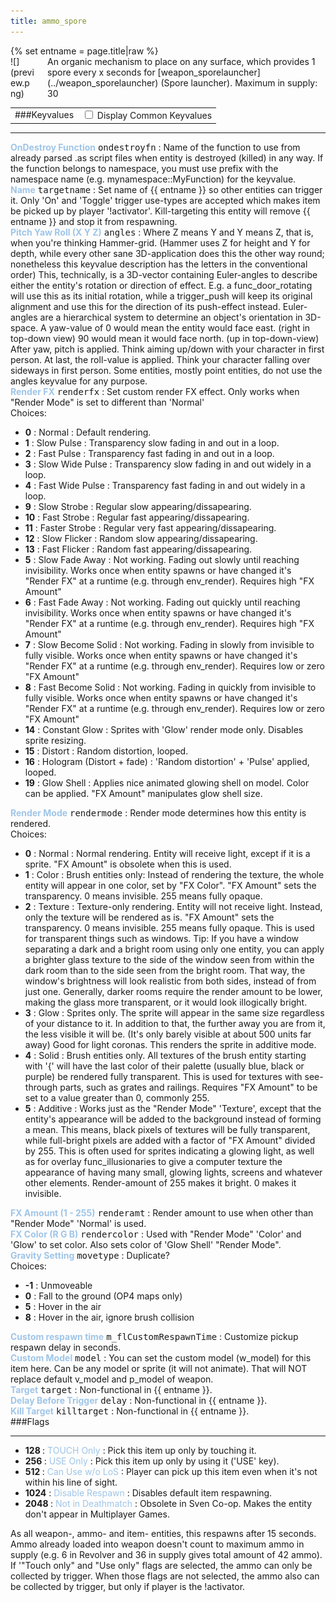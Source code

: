 ```yaml
---
title: ammo_spore
---
```

<div>{% set entname = page.title|raw %}</div>
<div class="container previewimg">
<div class="columns">
<div class="imagepadding column col-auto" markdown="1">![](preview.png)</div>
<div class="column entityentry" markdown="1">An organic mechanism to place on any surface, which provides 1 spore every x seconds for [weapon_sporelauncher](../weapon_sporelauncher) (Spore launcher). Maximum in supply: 30</div>
</div>
</div>
<div>
<table class="titletable">
<tbody>
<tr>
<td markdown="1">###Keyvalues</td>
<td class="titletablecheck" id="checkboxandlabel"><input type="checkbox" id="displaycommon"><label for="displaycommon"> Display Common Keyvalues</label></input></td>
</tr>
</tbody>
</table>
<hr>
<div class="entityentry commonkeys-checkbox" markdown="1">
<span style="color:#9fc5e8;"><b>OnDestroy Function</b></span> <kbd  class="tooltip" data-tooltip="string">ondestroyfn</kbd> :
Name of the function to use from already parsed .as script files when entity is destroyed (killed) in any way. If the function belongs to namespace, you must use prefix with the namespace name (e.g. mynamespace::MyFunction) for the keyvalue.
</div>
<div class="entityentry commonkeys-checkbox" markdown="1">
<span style="color:#9fc5e8;"><b>Name</b></span> <kbd  class="tooltip" data-tooltip="target_source">targetname</kbd> :
Set name of {{ entname }} so other entities can trigger it. Only 'On' and 'Toggle' trigger use-types are accepted which makes item be picked up by player '!activator'. Kill-targeting this entity will remove {{ entname }} and stop it from respawning.
</div>
<div class="entityentry commonkeys-checkbox" markdown="1">
<span style="color:#9fc5e8;"><b>Pitch Yaw Roll (X Y Z)</b></span> <kbd  class="tooltip" data-tooltip="string">angles</kbd> :
Where Z means Y and Y means Z, that is, when you're thinking Hammer-grid. (Hammer uses Z for height and Y for depth, while every other sane 3D-application does this the other way round; nonetheless this keyvalue description has the letters in the conventional order) This, technically, is a 3D-vector containing Euler-angles to describe either the entity's rotation or direction of effect. E.g. a func_door_rotating will use this as its initial rotation, while a trigger_push will keep its original alignment and use this for the direction of its push-effect instead. Euler-angles are a hierarchical system to determine an object's orientation in 3D-space. A yaw-value of 0 would mean the entity would face east. (right in top-down view) 90 would mean it would face north. (up in top-down-view) After yaw, pitch is applied. Think aiming up/down with your character in first person. At last, the roll-value is applied. Think your character falling over sideways in first person. Some entities, mostly point entities, do not use the angles keyvalue for any purpose.
</div>
<div class="entityentry" markdown="1">
<span style="color:#9fc5e8;"><b>Render FX</b></span> <kbd  class="tooltip" data-tooltip="choices">renderfx</kbd> :
Set custom render FX effect. Only works when "Render Mode" is set to different than 'Normal'
<div class="accordion">
<input type="checkbox" id="accordion-1" name="accordion-checkbox" hidden>
<label class="accordion-header" for="accordion-1">
<i class="icon icon-arrow-right mr-1"></i>
Choices:
</label>
<div class="accordion-body">
<ul>
<li><b>0</b> : Normal : Default rendering.</li>
<li><b>1</b> : Slow Pulse : Transparency slow fading in and out in a loop.</li>
<li><b>2</b> : Fast Pulse : Transparency fast fading in and out in a loop.</li>
<li><b>3</b> : Slow Wide Pulse : Transparency slow fading in and out widely in a loop.</li>
<li><b>4</b> : Fast Wide Pulse : Transparency fast fading in and out widely in a loop.</li>
<li><b>9</b> : Slow Strobe : Regular slow appearing/dissapearing.</li>
<li><b>10</b> : Fast Strobe : Regular fast appearing/dissapearing.</li>
<li><b>11</b> : Faster Strobe : Regular very fast appearing/dissapearing.</li>
<li><b>12</b> : Slow Flicker : Random slow appearing/dissapearing.</li>
<li><b>13</b> : Fast Flicker : Random fast appearing/dissapearing.</li>
<li><b>5</b> : Slow Fade Away : Not working. Fading out slowly until reaching invisibility. Works once when entity spawns or have changed it's "Render FX" at a runtime (e.g. through env_render). Requires high "FX Amount"</li>
<li><b>6</b> : Fast Fade Away : Not working. Fading out quickly until reaching invisibility. Works once when entity spawns or have changed it's "Render FX" at a runtime (e.g. through env_render). Requires high "FX Amount"</li>
<li><b>7</b> : Slow Become Solid : Not working. Fading in slowly from invisible to fully visible. Works once when entity spawns or have changed it's "Render FX" at a runtime (e.g. through env_render). Requires low or zero "FX Amount"</li>
<li><b>8</b> : Fast Become Solid : Not working. Fading in quickly from invisible to fully visible. Works once when entity spawns or have changed it's "Render FX" at a runtime (e.g. through env_render). Requires low or zero "FX Amount"</li>
<li><b>14</b> : Constant Glow : Sprites with 'Glow' render mode only. Disables sprite resizing.</li>
<li><b>15</b> : Distort : Random distortion, looped.</li>
<li><b>16</b> : Hologram (Distort + fade) : 'Random distortion' + 'Pulse' applied, looped.</li>
<li><b>19</b> : Glow Shell : Applies nice animated glowing shell on model. Color can be applied. "FX Amount" manipulates glow shell size.</li>
</ul>
</div>
</div>
</div>
<div class="entityentry" markdown="1">
<span style="color:#9fc5e8;"><b>Render Mode</b></span> <kbd  class="tooltip" data-tooltip="choices">rendermode</kbd> :
Render mode determines how this entity is rendered.
<div class="accordion">
<input type="checkbox" id="accordion-2" name="accordion-checkbox" hidden>
<label class="accordion-header" for="accordion-2">
<i class="icon icon-arrow-right mr-1"></i>
Choices:
</label>
<div class="accordion-body">
<ul>
<li><b>0</b> : Normal : Normal rendering. Entity will receive light, except if it is a sprite. "FX Amount" is obsolete when this is used.</li>
<li><b>1</b> : Color : Brush entities only: Instead of rendering the texture, the whole entity will appear in one color, set by "FX Color". "FX Amount" sets the transparency. 0 means invisible. 255 means fully opaque.</li>
<li><b>2</b> : Texture : Texture-only rendering. Entity will not receive light. Instead, only the texture will be rendered as is. "FX Amount" sets the transparency. 0 means invisible. 255 means fully opaque. This is used for transparent things such as windows. Tip: If you have a window separating a dark and a bright room using only one entity, you can apply a brighter glass texture to the side of the window seen from within the dark room than to the side seen from the bright room. That way, the window's brightness will look realistic from both sides, instead of from just one. Generally, darker rooms require the render amount to be lower, making the glass more transparent, or it would look illogically bright.</li>
<li><b>3</b> : Glow : Sprites only. The sprite will appear in the same size regardless of your distance to it. In addition to that, the further away you are from it, the less visible it will be. (It's only barely visible at about 500 units far away) Good for light coronas. This renders the sprite in additive mode.</li>
<li><b>4</b> : Solid : Brush entities only. All textures of the brush entity starting with '{' will have the last color of their palette (usually blue, black or purple) be rendered fully transparent. This is used for textures with see-through parts, such as grates and railings. Requires "FX Amount" to be set to a value greater than 0, commonly 255.</li>
<li><b>5</b> : Additive : Works just as the "Render Mode" 'Texture', except that the entity's appearance will be added to the background instead of forming a mean. This means, black pixels of textures will be fully transparent, while full-bright pixels are added with a factor of "FX Amount" divided by 255. This is often used for sprites indicating a glowing light, as well as for overlay func_illusionaries to give a computer texture the appearance of having many small, glowing lights, screens and whatever other elements. Render-amount of 255 makes it bright. 0 makes it invisible.</li>
</ul>
</div>
</div>
</div>
<div class="entityentry" markdown="1">
<span style="color:#9fc5e8;"><b>FX Amount (1 - 255)</b></span> <kbd  class="tooltip" data-tooltip="integer">renderamt</kbd> :
Render amount to use when other than "Render Mode" 'Normal' is used.
</div>
<div class="entityentry" markdown="1">
<span style="color:#9fc5e8;"><b>FX Color (R G B)</b></span> <kbd  class="tooltip" data-tooltip="color255">rendercolor</kbd> :
Used with "Render Mode" 'Color' and 'Glow' to set color. Also sets color of 'Glow Shell' "Render Mode".
</div>
<div class="entityentry" markdown="1">
<span style="color:#9fc5e8;"><b>Gravity Setting</b></span> <kbd  class="tooltip" data-tooltip="choices">movetype</kbd> :
Duplicate?
<div class="accordion">
<input type="checkbox" id="accordion-3" name="accordion-checkbox" hidden>
<label class="accordion-header" for="accordion-3">
<i class="icon icon-arrow-right mr-1"></i>
Choices:
</label>
<div class="accordion-body">
<ul>
<li><b>-1</b> : Unmoveable</li>
<li><b>0</b> : Fall to the ground (OP4 maps only)</li>
<li><b>5</b> : Hover in the air</li>
<li><b>8</b> : Hover in the air, ignore brush collision</li>
</ul>
</div>
</div>
</div>
<div class="entityentry" markdown="1">
<span style="color:#9fc5e8;"><b>Custom respawn time</b></span> <kbd  class="tooltip" data-tooltip="string">m_flCustomRespawnTime</kbd> :
Customize pickup respawn delay in seconds.
</div>
<div class="entityentry" markdown="1">
<span style="color:#9fc5e8;"><b>Custom Model</b></span> <kbd  class="tooltip" data-tooltip="studio">model</kbd> :
You can set the custom model (w_model) for this item here. Can be any model or sprite (it will not animate). That will NOT replace default v_model and p_model of weapon.
</div>
<div class="entityentry commonkeys-checkbox" markdown="1">
<span style="color:#9fc5e8;"><b>Target</b></span> <kbd  class="tooltip" data-tooltip="target_destination">target</kbd> :
Non-functional in {{ entname }}.
</div>
<div class="entityentry commonkeys-checkbox" markdown="1">
<span style="color:#9fc5e8;"><b>Delay Before Trigger</b></span> <kbd  class="tooltip" data-tooltip="string">delay</kbd> :
Non-functional in {{ entname }}.
</div>
<div class="entityentry commonkeys-checkbox" markdown="1">
<span style="color:#9fc5e8;"><b>Kill Target</b></span> <kbd  class="tooltip" data-tooltip="target_destination">killtarget</kbd> :
Non-functional in {{ entname }}.
</div>
</div>
###Flags
<hr>
<div class="entityflags">
<ul>
<li class="imagepadding" markdown="1"><b>128 </b> : <span style="color:#9fc5e8;">TOUCH Only</span> : Pick this item up only by touching it.</li>
<li class="imagepadding" markdown="1"><b>256 </b> : <span style="color:#9fc5e8;">USE Only</span> : Pick this item up only by using it ('USE' key).</li>
<li class="imagepadding" markdown="1"><b>512 </b> : <span style="color:#9fc5e8;">Can Use w/o LoS</span> : Player can pick up this item even when it's not within his line of sight.</li>
<li class="imagepadding" markdown="1"><b>1024</b> : <span style="color:#9fc5e8;">Disable Respawn</span> : Disables default item respawning.</li>
<li class="imagepadding" markdown="1"><b>2048 </b> : <span style="color:#9fc5e8;">Not in Deathmatch</span> : Obsolete in Sven Co-op. Makes the entity don't appear in Multiplayer Games.</li>
</ul>
</div>
<div class="notices blue" markdown="1">As all weapon-, ammo- and item- entities, this respawns after 15 seconds.</div>
<div class="notices blue" markdown="1">Ammo already loaded into weapon doesn't count to maximum ammo in supply (e.g. 6 in Revolver and 36 in supply gives total amount of 42 ammo).</div>
<div class="notices blue" markdown="1">If '"Touch only" and "Use only" flags are selected, the ammo can only be collected by trigger. When those flags are not selected, the ammo also can be collected by trigger, but only if player is the !activator.</div>

